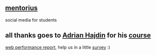 ## [mentorius](https://mentorius.netlify.app/)
social media for students

## all thanks goes to [Adrian Hajdin](https://github.com/adrianhajdin/) for his [course](https://youtu.be/1RHDhtbqo94)
[web performance report](https://pagespeed.web.dev/report?url=https%3A%2F%2Fmentorius.netlify.app%2F&form_factor=desktop), help us in a little [survey](https://forms.gle/Eyy5BEAhFWUPRWp38) :)
